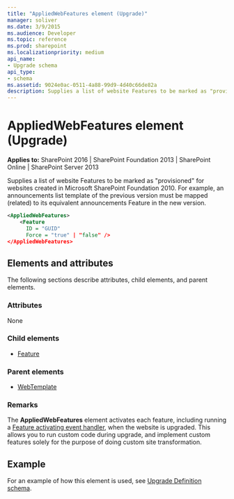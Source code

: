 ```yaml
---
title: "AppliedWebFeatures element (Upgrade)"
manager: soliver
ms.date: 3/9/2015
ms.audience: Developer
ms.topic: reference
ms.prod: sharepoint
ms.localizationpriority: medium
api_name:
- Upgrade schema
api_type:
- schema
ms.assetid: 9024e0ac-0511-4a88-99d9-4d40c66de82a
description: Supplies a list of website Features to be marked as "provisioned" for websites created in Microsoft SharePoint Foundation 2010.
---
```


# AppliedWebFeatures element (Upgrade)

**Applies to:** SharePoint 2016 | SharePoint Foundation 2013 | SharePoint Online | SharePoint Server 2013
  
Supplies a list of website Features to be marked as "provisioned" for websites created in Microsoft SharePoint Foundation 2010. For example, an announcements list template of the previous version must be mapped (related) to its equivalent announcements Feature in the new version. 
  
```XML
<AppliedWebFeatures>
    <Feature
      ID = "GUID"
      Force = "true" | "false" />
</AppliedWebFeatures>
```

## Elements and attributes

The following sections describe attributes, child elements, and parent elements.

### Attributes

None
   
### Child elements

- [Feature](feature-element-upgrade.md)
   
### Parent elements

- [WebTemplate](webtemplate-element-upgrade.md)
   
### Remarks

The **AppliedWebFeatures** element activates each feature, including running a [Feature activating event handler](https://msdn.microsoft.com/library/8d61e0ce-9f47-4320-aa19-7043e5dccedb%28Office.15%29.aspx), when the website is upgraded. This allows you to run custom code during upgrade, and implement custom features solely for the purpose of doing custom site transformation.

## Example
 
For an example of how this element is used, see [Upgrade Definition schema](upgrade-definition-schema.md).
  

